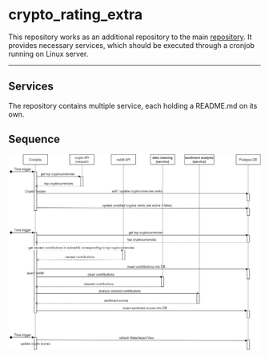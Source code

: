 # crypto_rating_extra

This repository works as an additional repository to the main [repository](https://github.com/Pondo18/crypto-rating).
It provides necessary services, which should be executed through a cronjob running on Linux server.

* * *

## Services 
The repository contains multiple service, each holding a README.md on its own. 

## Sequence 

![sequence_diagram](static/images/sequence_diagram_white.png)